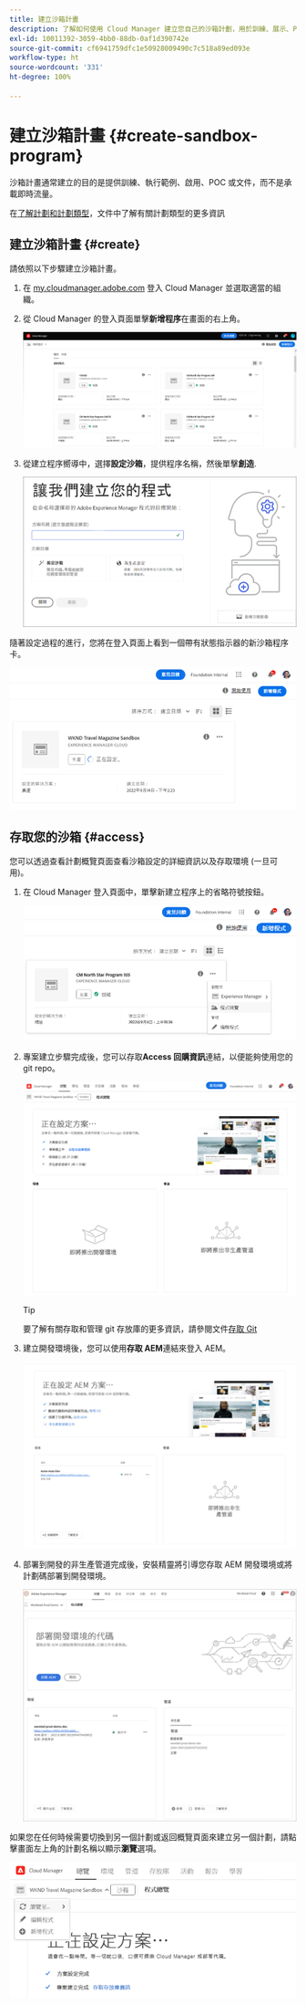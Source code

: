 ```yaml
---
title: 建立沙箱計畫
description: 了解如何使用 Cloud Manager 建立您自己的沙箱計劃，用於訓練、展示、POC 或其他非生產目的。
exl-id: 10011392-3059-4bb0-88db-0af1d390742e
source-git-commit: cf6941759dfc1e50928009490c7c518a89ed093e
workflow-type: ht
source-wordcount: '331'
ht-degree: 100%

---
```


# 建立沙箱計畫 {#create-sandbox-program}

沙箱計畫通常建立的目的是提供訓練、執行範例、啟用、POC 或文件，而不是承載即時流量。

在[了解計劃和計劃類型](program-types.md)，文件中了解有關計劃類型的更多資訊

## 建立沙箱計畫 {#create}

請依照以下步驟建立沙箱計畫。

1. 在 [my.cloudmanager.adobe.com](https://my.cloudmanager.adobe.com/) 登入 Cloud Manager 並選取適當的組織。

1. 從 Cloud Manager 的登入頁面單擊&#x200B;**新增程序**&#x200B;在畫面的右上角。

   ![Cloud Manager 登陸頁面](assets/first_timelogin1.png)

1. 從建立程序嚮導中，選擇&#x200B;**設定沙箱**，提供程序名稱，然後單擊&#x200B;**創造**.

   ![程序類型建立](assets/create-sandbox.png)

隨著設定過程的進行，您將在登入頁面上看到一個帶有狀態指示器的新沙箱程序卡。

![從概覽頁面建立沙箱](assets/program-create-setupdemo2.png)

## 存取您的沙箱 {#access}

您可以透過查看計劃概覽頁面查看沙箱設定的詳細資訊以及存取環境 (一旦可用)。

1. 在 Cloud Manager 登入頁面中，單擊新建立程序上的省略符號按鈕。

   ![存取計劃總覽](assets/program-overview-sandbox.png)

1. 專案建立步驟完成後，您可以存取&#x200B;**Access 回購資訊**&#x200B;連結，以便能夠使用您的 git repo。

   ![計劃設定](assets/create-program4.png)

   >[!TIP]
   >
   >要了解有關存取和管理 git 存放庫的更多資訊，請參閱文件[存取 Git](/help/implementing/cloud-manager/managing-code/accessing-repos.md)

1. 建立開發環境後，您可以使用&#x200B;**存取 AEM**&#x200B;連結來登入 AEM。

   ![存取 AEM 連結](assets/create-program-5.png)

1. 部署到開發的非生產管道完成後，安裝精靈將引導您存取 AEM 開發環境或將計劃碼部署到開發環境。

   ![部署沙箱](assets/create-program-setup-deploy.png)

如果您在任何時候需要切換到另一個計劃或返回概覽頁面來建立另一個計劃，請點擊畫面左上角的計劃名稱以顯示&#x200B;**瀏覽**&#x200B;選項。

![瀏覽到](assets/create-program-a1.png)
